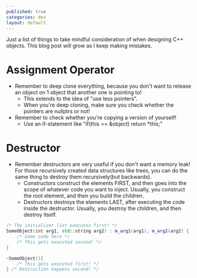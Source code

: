 ```yaml
---
published: true
categories: dev
layout: default
---
```

Just a list of things to take mindful consideration of when designing C++ objects. This blog post will grow as I keep making mistakes.

# Assignment Operator #
- Remember to deep clone everything, because you don't want to release an object on 1 object that another one is pointing to!
	- This extends to the idea of "use less pointers".
    - When you're deep cloning, make sure you check whether the pointers are nullptrs or not!
- Remember to check whether you're copying a version of yourself!
	- Use an if-statement like "if(this == &object) return \*this;"

# Destructor #
- Remember destructors are very useful if you don't want a memory leak! For those recursively created data structures like trees, you can do the same thing to destroy them recursively(but backwards).
	- Constructors construct the elements FIRST, and then goes into the scope of whatever code you want to inject. Usually, you construct the root element, and then you build the children.
    - Destructors destroys the elements LAST, after executing the code inside the destructor. Usually, you destroy the children, and then destroy itself.
    
``` c++
/* The initializer list executes first! */
SomeObject(int arg1, std::string arg2) : m_arg1(arg1), m_arg2(arg2) { 
    /* Some code here */
    /* This gets executed second! */
}

~SomeObject(){
	/* This gets executed first! */
} /* Destruction happens second! */
```

<script src="https://utteranc.es/client.js" repo="OneRaynyDay/oneraynyday.github.io" issue-term="pathname" theme="github-light" crossorigin="anonymous" async> </script>

